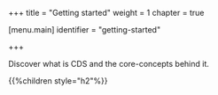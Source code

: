 +++
title = "Getting started"
weight = 1
chapter = true

[menu.main]
identifier = "getting-started"

+++

Discover what is CDS and the core-concepts behind it.

{{%children style="h2"%}}
